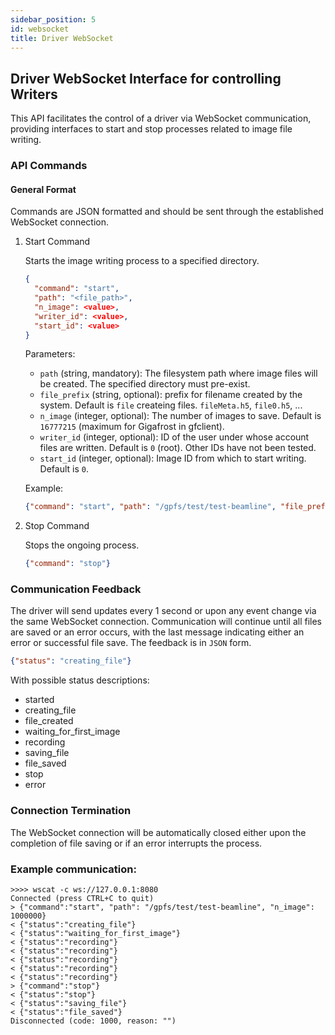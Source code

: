 ```yaml
---
sidebar_position: 5
id: websocket
title: Driver WebSocket
---
```


## Driver WebSocket Interface for controlling Writers

This API facilitates the control of a driver via WebSocket communication, providing interfaces to start and stop processes related to image file writing.

### API Commands
#### General Format

Commands are JSON formatted and should be sent through the established WebSocket connection.

1. Start Command

    Starts the image writing process to a specified directory.

    ```json
    {
      "command": "start",
      "path": "<file_path>",
      "n_image": <value>,
      "writer_id": <value>,
      "start_id": <value>
    }
    ```
    Parameters:
    - `path` (string, mandatory): The filesystem path where image files will be created. The specified directory must pre-exist.
    - `file_prefix` (string, optional): prefix for filename created by the system. Default is `file` createing files. `fileMeta.h5`, `file0.h5`, ...
    - `n_image` (integer, optional): The number of images to save. Default is `16777215` (maximum for Gigafrost in gfclient).
    - `writer_id` (integer, optional): ID of the user under whose account files are written. Default is `0` (root). Other IDs have not been tested.
    - `start_id` (integer, optional): Image ID from which to start writing. Default is `0`.

   Example:

    ```json
    {"command": "start", "path": "/gpfs/test/test-beamline", "file_prefix": "test_prefix.", "n_image": 100000}
    ```
   
2. Stop Command

    Stops the ongoing process.

    ```json
    {"command": "stop"}
    ```

### Communication Feedback

The driver will send updates every 1 second or upon any event change via the same WebSocket connection. Communication will continue until all files are saved or an error occurs, with the last message indicating either an error or successful file save. The feedback is in `JSON` form.

 ```json
 {"status": "creating_file"}
 ```

With possible status descriptions:
- started
- creating_file
- file_created
- waiting_for_first_image
- recording
- saving_file
- file_saved
- stop
- error

### Connection Termination

The WebSocket connection will be automatically closed either upon the completion of file saving or if an error interrupts the process.

### Example communication:

```text
>>>> wscat -c ws://127.0.0.1:8080
Connected (press CTRL+C to quit)
> {"command":"start", "path": "/gpfs/test/test-beamline", "n_image": 1000000}
< {"status":"creating_file"}
< {"status":"waiting_for_first_image"}
< {"status":"recording"}
< {"status":"recording"}
< {"status":"recording"}
< {"status":"recording"}
< {"status":"recording"}
> {"command":"stop"}
< {"status":"stop"}
< {"status":"saving_file"}
< {"status":"file_saved"}
Disconnected (code: 1000, reason: "")
```
